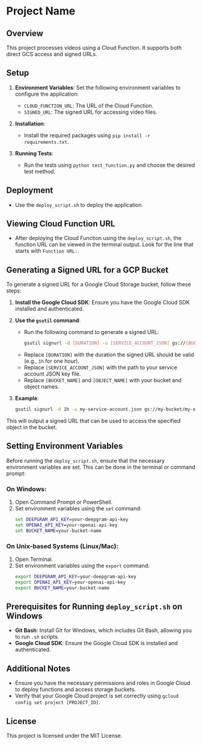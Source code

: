 # Project Name

## Overview

This project processes videos using a Cloud Function. It supports both direct GCS access and signed URLs.

## Setup

1. **Environment Variables**: Set the following environment variables to configure the application:
   - `CLOUD_FUNCTION_URL`: The URL of the Cloud Function.
   - `SIGNED_URL`: The signed URL for accessing video files.

2. **Installation**:
   - Install the required packages using `pip install -r requirements.txt`.

3. **Running Tests**:
   - Run the tests using `python test_function.py` and choose the desired test method.

## Deployment

- Use the `deploy_script.sh` to deploy the application.

## Viewing Cloud Function URL

- After deploying the Cloud Function using the `deploy_script.sh`, the function URL can be viewed in the terminal output. Look for the line that starts with `Function URL:`.

## Generating a Signed URL for a GCP Bucket

To generate a signed URL for a Google Cloud Storage bucket, follow these steps:

1. **Install the Google Cloud SDK**: Ensure you have the Google Cloud SDK installed and authenticated.

2. **Use the `gsutil` command**:
   - Run the following command to generate a signed URL:
     ```bash
     gsutil signurl -d [DURATION] -u [SERVICE_ACCOUNT_JSON] gs://[BUCKET_NAME]/[OBJECT_NAME]
     ```
   - Replace `[DURATION]` with the duration the signed URL should be valid (e.g., `1h` for one hour).
   - Replace `[SERVICE_ACCOUNT_JSON]` with the path to your service account JSON key file.
   - Replace `[BUCKET_NAME]` and `[OBJECT_NAME]` with your bucket and object names.

3. **Example**:
   ```bash
   gsutil signurl -d 1h -u my-service-account.json gs://my-bucket/my-object
   ```

This will output a signed URL that can be used to access the specified object in the bucket.

## Setting Environment Variables

Before running the `deploy_script.sh`, ensure that the necessary environment variables are set. This can be done in the terminal or command prompt:

### On Windows:

1. Open Command Prompt or PowerShell.
2. Set environment variables using the `set` command:
   ```cmd
   set DEEPGRAM_API_KEY=your-deepgram-api-key
   set OPENAI_API_KEY=your-openai-api-key
   set BUCKET_NAME=your-bucket-name
   ```

### On Unix-based Systems (Linux/Mac):

1. Open Terminal.
2. Set environment variables using the `export` command:
   ```bash
   export DEEPGRAM_API_KEY=your-deepgram-api-key
   export OPENAI_API_KEY=your-openai-api-key
   export BUCKET_NAME=your-bucket-name
   ```

## Prerequisites for Running `deploy_script.sh` on Windows

- **Git Bash**: Install Git for Windows, which includes Git Bash, allowing you to run `.sh` scripts.
- **Google Cloud SDK**: Ensure the Google Cloud SDK is installed and authenticated.

## Additional Notes

- Ensure you have the necessary permissions and roles in Google Cloud to deploy functions and access storage buckets.
- Verify that your Google Cloud project is set correctly using `gcloud config set project [PROJECT_ID]`.

## License

This project is licensed under the MIT License. 